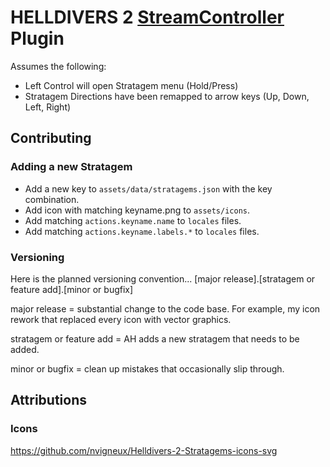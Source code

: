 # HELLDIVERS 2 [StreamController](https://github.com/StreamController/StreamController) Plugin

Assumes the following:

- Left Control will open Stratagem menu (Hold/Press)
- Stratagem Directions have been remapped to arrow keys (Up, Down, Left, Right)

## Contributing
### Adding a new Stratagem
- Add a new key to `assets/data/stratagems.json` with the key combination.
- Add icon with matching keyname.png to `assets/icons`.
- Add matching `actions.keyname.name` to `locales` files.
- Add matching `actions.keyname.labels.*` to `locales` files.

### Versioning

Here is the planned versioning convention...
[major release].[stratagem or feature add].[minor or bugfix]

major release = substantial change to the code base. For example, my icon rework that replaced every icon with vector graphics.

stratagem or feature add = AH adds a new stratagem that needs to be added.

minor or bugfix = clean up mistakes that occasionally slip through. 

## Attributions
### Icons
https://github.com/nvigneux/Helldivers-2-Stratagems-icons-svg
